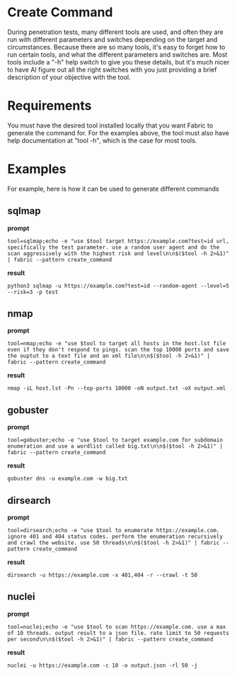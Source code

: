 # Create Command

During penetration tests, many different tools are used, and often they are run with different parameters and switches depending on the target and circumstances. Because there are so many tools, it's easy to forget how to run certain tools, and what the different parameters and switches are. Most tools include a "-h" help switch to give you these details, but it's much nicer to have AI figure out all the right switches with you just providing a brief description of your objective with the tool. 

# Requirements

You must have the desired tool installed locally that you want Fabric to generate the command for. For the examples above, the tool must also have help documentation at "tool -h", which is the case for most tools.

# Examples

For example, here is how it can be used to generate different commands


## sqlmap

**prompt**
```
tool=sqlmap;echo -e "use $tool target https://example.com?test=id url, specifically the test parameter. use a random user agent and do the scan aggressively with the highest risk and level\n\n$($tool -h 2>&1)" | fabric --pattern create_command
```

**result**

```
python3 sqlmap -u https://example.com?test=id --random-agent --level=5 --risk=3 -p test
```

## nmap
**prompt**

```
tool=nmap;echo -e "use $tool to target all hosts in the host.lst file even if they don't respond to pings. scan the top 10000 ports and save the ouptut to a text file and an xml file\n\n$($tool -h 2>&1)" | fabric --pattern create_command
```

**result**

```
nmap -iL host.lst -Pn --top-ports 10000 -oN output.txt -oX output.xml
```

## gobuster

**prompt**
```
tool=gobuster;echo -e "use $tool to target example.com for subdomain enumeration and use a wordlist called big.txt\n\n$($tool -h 2>&1)" | fabric --pattern create_command
```
**result**

```
gobuster dns -u example.com -w big.txt
```


## dirsearch
**prompt**

```
tool=dirsearch;echo -e "use $tool to enumerate https://example.com. ignore 401 and 404 status codes. perform the enumeration recursively and crawl the website. use 50 threads\n\n$($tool -h 2>&1)" | fabric --pattern create_command
```

**result**

```
dirsearch -u https://example.com -x 401,404 -r --crawl -t 50
```

## nuclei

**prompt**
```
tool=nuclei;echo -e "use $tool to scan https://example.com. use a max of 10 threads. output result to a json file. rate limit to 50 requests per second\n\n$($tool -h 2>&1)" | fabric --pattern create_command
```
**result**
```
nuclei -u https://example.com -c 10 -o output.json -rl 50 -j
```
